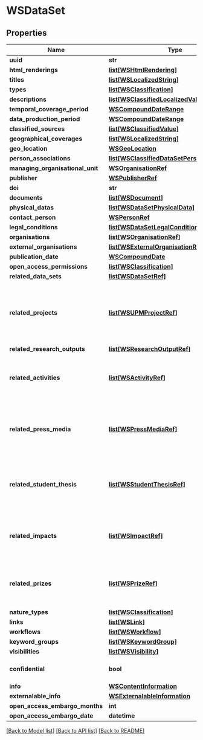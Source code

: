 # WSDataSet

## Properties
Name | Type | Description | Notes
------------ | ------------- | ------------- | -------------
**uuid** | **str** |  | [optional] 
**html_renderings** | [**list[WSHtmlRendering]**](WSHtmlRendering.md) |  | [optional] 
**titles** | [**list[WSLocalizedString]**](WSLocalizedString.md) |  | [optional] 
**types** | [**list[WSClassification]**](WSClassification.md) |  | [optional] 
**descriptions** | [**list[WSClassifiedLocalizedValue]**](WSClassifiedLocalizedValue.md) |  | [optional] 
**temporal_coverage_period** | [**WSCompoundDateRange**](WSCompoundDateRange.md) |  | [optional] 
**data_production_period** | [**WSCompoundDateRange**](WSCompoundDateRange.md) |  | [optional] 
**classified_sources** | [**list[WSClassifiedValue]**](WSClassifiedValue.md) |  | [optional] 
**geographical_coverages** | [**list[WSLocalizedString]**](WSLocalizedString.md) |  | [optional] 
**geo_location** | [**WSGeoLocation**](WSGeoLocation.md) |  | [optional] 
**person_associations** | [**list[WSClassifiedDataSetPersonAssociation]**](WSClassifiedDataSetPersonAssociation.md) |  | [optional] 
**managing_organisational_unit** | [**WSOrganisationRef**](WSOrganisationRef.md) |  | [optional] 
**publisher** | [**WSPublisherRef**](WSPublisherRef.md) |  | [optional] 
**doi** | **str** |  | [optional] 
**documents** | [**list[WSDocument]**](WSDocument.md) |  | [optional] 
**physical_datas** | [**list[WSDataSetPhysicalData]**](WSDataSetPhysicalData.md) |  | [optional] 
**contact_person** | [**WSPersonRef**](WSPersonRef.md) |  | [optional] 
**legal_conditions** | [**list[WSDataSetLegalCondition]**](WSDataSetLegalCondition.md) |  | [optional] 
**organisations** | [**list[WSOrganisationRef]**](WSOrganisationRef.md) |  | [optional] 
**external_organisations** | [**list[WSExternalOrganisationRef]**](WSExternalOrganisationRef.md) |  | [optional] 
**publication_date** | [**WSCompoundDate**](WSCompoundDate.md) |  | [optional] 
**open_access_permissions** | [**list[WSClassification]**](WSClassification.md) |  | [optional] 
**related_data_sets** | [**list[WSDataSetRef]**](WSDataSetRef.md) |  | [optional] 
**related_projects** | [**list[WSUPMProjectRef]**](WSUPMProjectRef.md) | Only available when the Unified Project Model module is enabled | [optional] 
**related_research_outputs** | [**list[WSResearchOutputRef]**](WSResearchOutputRef.md) |  | [optional] 
**related_activities** | [**list[WSActivityRef]**](WSActivityRef.md) | Only available when the Activity module is enabled | [optional] 
**related_press_media** | [**list[WSPressMediaRef]**](WSPressMediaRef.md) | Only available when the Press / Media module is enabled | [optional] 
**related_student_thesis** | [**list[WSStudentThesisRef]**](WSStudentThesisRef.md) | Only available when the Student Thesis module is enabled | [optional] 
**related_impacts** | [**list[WSImpactRef]**](WSImpactRef.md) | Only available when the Impact module is enabled | [optional] 
**related_prizes** | [**list[WSPrizeRef]**](WSPrizeRef.md) | Only available when the Prize module is enabled | [optional] 
**nature_types** | [**list[WSClassification]**](WSClassification.md) |  | [optional] 
**links** | [**list[WSLink]**](WSLink.md) |  | [optional] 
**workflows** | [**list[WSWorkflow]**](WSWorkflow.md) |  | [optional] 
**keyword_groups** | [**list[WSKeywordGroup]**](WSKeywordGroup.md) |  | [optional] 
**visibilities** | [**list[WSVisibility]**](WSVisibility.md) |  | [optional] 
**confidential** | **bool** |  | [optional] [default to False]
**info** | [**WSContentInformation**](WSContentInformation.md) |  | [optional] 
**externalable_info** | [**WSExternalableInformation**](WSExternalableInformation.md) |  | [optional] 
**open_access_embargo_months** | **int** |  | [optional] 
**open_access_embargo_date** | **datetime** |  | [optional] 

[[Back to Model list]](../README.md#documentation-for-models) [[Back to API list]](../README.md#documentation-for-api-endpoints) [[Back to README]](../README.md)


